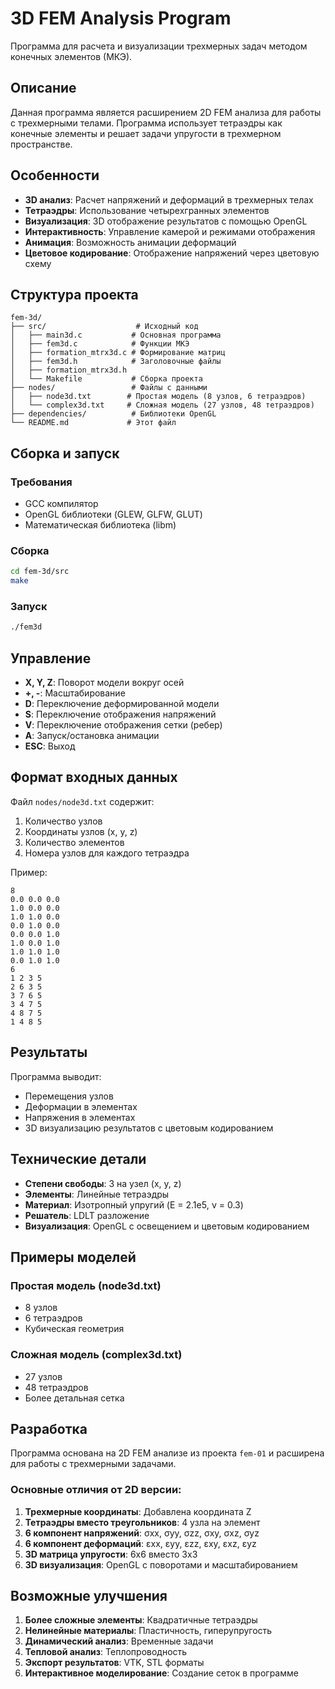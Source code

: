 # 3D FEM Analysis Program

Программа для расчета и визуализации трехмерных задач методом конечных элементов (МКЭ).

## Описание

Данная программа является расширением 2D FEM анализа для работы с трехмерными телами. Программа использует тетраэдры как конечные элементы и решает задачи упругости в трехмерном пространстве.

## Особенности

- **3D анализ**: Расчет напряжений и деформаций в трехмерных телах
- **Тетраэдры**: Использование четырехгранных элементов
- **Визуализация**: 3D отображение результатов с помощью OpenGL
- **Интерактивность**: Управление камерой и режимами отображения
- **Анимация**: Возможность анимации деформаций
- **Цветовое кодирование**: Отображение напряжений через цветовую схему

## Структура проекта

```
fem-3d/
├── src/                    # Исходный код
│   ├── main3d.c           # Основная программа
│   ├── fem3d.c            # Функции МКЭ
│   ├── formation_mtrx3d.c # Формирование матриц
│   ├── fem3d.h            # Заголовочные файлы
│   ├── formation_mtrx3d.h
│   └── Makefile           # Сборка проекта
├── nodes/                 # Файлы с данными
│   ├── node3d.txt        # Простая модель (8 узлов, 6 тетраэдров)
│   └── complex3d.txt     # Сложная модель (27 узлов, 48 тетраэдров)
├── dependencies/          # Библиотеки OpenGL
└── README.md             # Этот файл
```

## Сборка и запуск

### Требования

- GCC компилятор
- OpenGL библиотеки (GLEW, GLFW, GLUT)
- Математическая библиотека (libm)

### Сборка

```bash
cd fem-3d/src
make
```

### Запуск

```bash
./fem3d
```

## Управление

- **X, Y, Z**: Поворот модели вокруг осей
- **+, -**: Масштабирование
- **D**: Переключение деформированной модели
- **S**: Переключение отображения напряжений
- **V**: Переключение отображения сетки (ребер)
- **A**: Запуск/остановка анимации
- **ESC**: Выход

## Формат входных данных

Файл `nodes/node3d.txt` содержит:

1. Количество узлов
2. Координаты узлов (x, y, z)
3. Количество элементов
4. Номера узлов для каждого тетраэдра

Пример:
```
8
0.0 0.0 0.0
1.0 0.0 0.0
1.0 1.0 0.0
0.0 1.0 0.0
0.0 0.0 1.0
1.0 0.0 1.0
1.0 1.0 1.0
0.0 1.0 1.0
6
1 2 3 5
2 6 3 5
3 7 6 5
3 4 7 5
4 8 7 5
1 4 8 5
```

## Результаты

Программа выводит:
- Перемещения узлов
- Деформации в элементах
- Напряжения в элементах
- 3D визуализацию результатов с цветовым кодированием

## Технические детали

- **Степени свободы**: 3 на узел (x, y, z)
- **Элементы**: Линейные тетраэдры
- **Материал**: Изотропный упругий (E = 2.1e5, ν = 0.3)
- **Решатель**: LDLT разложение
- **Визуализация**: OpenGL с освещением и цветовым кодированием

## Примеры моделей

### Простая модель (node3d.txt)
- 8 узлов
- 6 тетраэдров
- Кубическая геометрия

### Сложная модель (complex3d.txt)
- 27 узлов
- 48 тетраэдров
- Более детальная сетка

## Разработка

Программа основана на 2D FEM анализе из проекта `fem-01` и расширена для работы с трехмерными задачами.

### Основные отличия от 2D версии:

1. **Трехмерные координаты**: Добавлена координата Z
2. **Тетраэдры вместо треугольников**: 4 узла на элемент
3. **6 компонент напряжений**: σxx, σyy, σzz, σxy, σxz, σyz
4. **6 компонент деформаций**: εxx, εyy, εzz, εxy, εxz, εyz
5. **3D матрица упругости**: 6x6 вместо 3x3
6. **3D визуализация**: OpenGL с поворотами и масштабированием

## Возможные улучшения

1. **Более сложные элементы**: Квадратичные тетраэдры
2. **Нелинейные материалы**: Пластичность, гиперупругость
3. **Динамический анализ**: Временные задачи
4. **Тепловой анализ**: Теплопроводность
5. **Экспорт результатов**: VTK, STL форматы
6. **Интерактивное моделирование**: Создание сеток в программе 